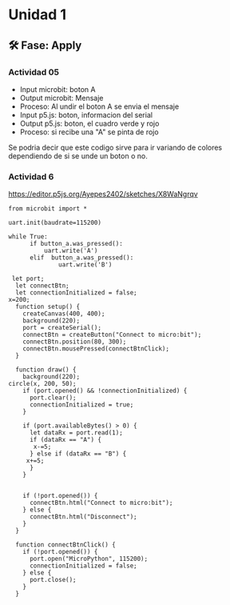 # Unidad 1

## 🛠 Fase: Apply

### Actividad 05
* Input microbit: boton A
* Output microbit: Mensaje
* Proceso: Al undir el boton A se envia el mensaje
* Input p5.js: boton, informacion del serial
* Output p5.js: boton, el cuadro verde y rojo
* Proceso: si recibe una "A" se pinta de rojo 

Se podria decir que este codigo sirve para ir variando de colores dependiendo de si se unde un boton o no.

### Actividad 6

https://editor.p5js.org/Ayepes2402/sketches/X8WaNgrqv

```
from microbit import *

uart.init(baudrate=115200)

while True:
      if button_a.was_pressed():
          uart.write('A')
      elif  button_a.was_pressed():
              uart.write('B')
```
```
 let port;
  let connectBtn;
  let connectionInitialized = false;
x=200;
  function setup() {
    createCanvas(400, 400);
    background(220);
    port = createSerial();
    connectBtn = createButton("Connect to micro:bit");
    connectBtn.position(80, 300);
    connectBtn.mousePressed(connectBtnClick);
  }

  function draw() {
    background(220);
circle(x, 200, 50);
    if (port.opened() && !connectionInitialized) {
      port.clear();
      connectionInitialized = true;
    }

    if (port.availableBytes() > 0) {
      let dataRx = port.read(1);
      if (dataRx == "A") {
       x-=5; 
      } else if (dataRx == "B") {
     x+=5;
      }
    }

    
    if (!port.opened()) {
      connectBtn.html("Connect to micro:bit");
    } else {
      connectBtn.html("Disconnect");
    }
  }

  function connectBtnClick() {
    if (!port.opened()) {
      port.open("MicroPython", 115200);
      connectionInitialized = false;
    } else {
      port.close();
    }
  }
```
